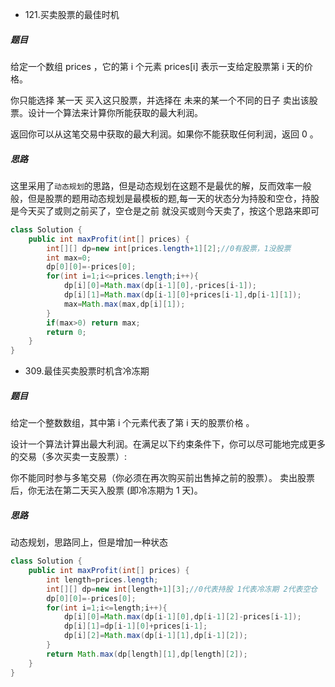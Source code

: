 *  121.买卖股票的最佳时机

##### 题目

给定一个数组 prices ，它的第 i 个元素 prices[i] 表示一支给定股票第 i 天的价格。

你只能选择 某一天 买入这只股票，并选择在 未来的某一个不同的日子 卖出该股票。设计一个算法来计算你所能获取的最大利润。

返回你可以从这笔交易中获取的最大利润。如果你不能获取任何利润，返回 0 。

##### 思路
这里采用了`动态规划`的思路，但是动态规划在这题不是最优的解，反而效率一般般，但是股票的题用动态规划是最模板的题,每一天的状态分为持股和空仓，持股是今天买了或则之前买了，空仓是之前
就没买或则今天卖了，按这个思路来即可

```java
class Solution {
    public int maxProfit(int[] prices) {
        int[][] dp=new int[prices.length+1][2];//0有股票，1没股票
        int max=0;
        dp[0][0]=-prices[0];
        for(int i=1;i<=prices.length;i++){
            dp[i][0]=Math.max(dp[i-1][0],-prices[i-1]);
            dp[i][1]=Math.max(dp[i-1][0]+prices[i-1],dp[i-1][1]);
            max=Math.max(max,dp[i][1]);
        }
        if(max>0) return max;
        return 0;
    }
}
```

*  309.最佳买卖股票时机含冷冻期

##### 题目
给定一个整数数组，其中第 i 个元素代表了第 i 天的股票价格 。​

设计一个算法计算出最大利润。在满足以下约束条件下，你可以尽可能地完成更多的交易（多次买卖一支股票）:

你不能同时参与多笔交易（你必须在再次购买前出售掉之前的股票）。
卖出股票后，你无法在第二天买入股票 (即冷冻期为 1 天)。

##### 思路 
动态规划，思路同上，但是增加一种状态

```java
class Solution {
    public int maxProfit(int[] prices) {
        int length=prices.length;
        int[][] dp=new int[length+1][3];//0代表持股 1代表冷冻期 2代表空仓 
        dp[0][0]=-prices[0];
        for(int i=1;i<=length;i++){
            dp[i][0]=Math.max(dp[i-1][0],dp[i-1][2]-prices[i-1]);
            dp[i][1]=dp[i-1][0]+prices[i-1];
            dp[i][2]=Math.max(dp[i-1][1],dp[i-1][2]);
        }
        return Math.max(dp[length][1],dp[length][2]);
    }
}
```
